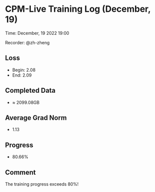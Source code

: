 
# CPM-Live Training Log (December, 19)

Time: December, 19 2022 19:00

Recorder: @zh-zheng

## Loss
- Begin: 2.08
- End: 2.09
	
## Completed Data
- $\approx$ 2099.08GB

## Average Grad Norm
- 1.13

## Progress
- 80.66%

## Comment

The training progress exceeds 80%!
